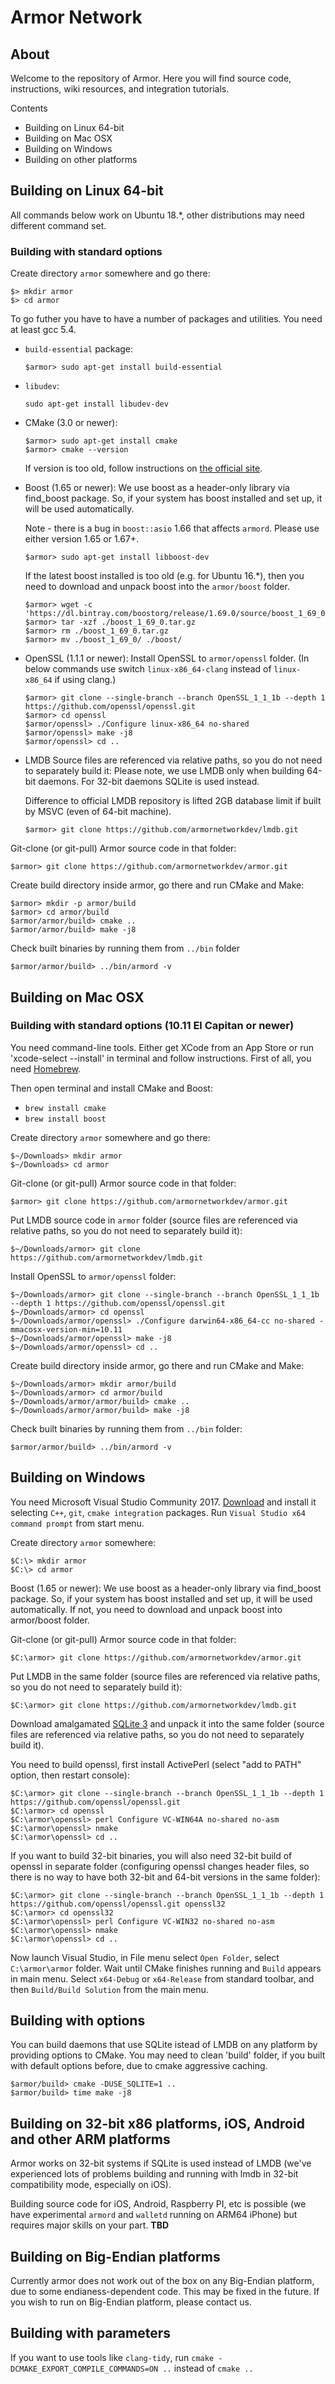 # Armor Network


## About

Welcome to the repository of Armor. Here you will find source code, instructions, wiki resources, and integration tutorials.

Contents
* Building on Linux 64-bit
* Building on Mac OSX
* Building on Windows
* Building on other platforms

## Building on Linux 64-bit

All commands below work on Ubuntu 18.*, other distributions may need different command set.

### Building with standard options

Create directory `armor` somewhere and go there:
```
$> mkdir armor
$> cd armor
```

To go futher you have to have a number of packages and utilities. You need at least gcc 5.4.

* `build-essential` package:
    ```
    $armor> sudo apt-get install build-essential
    ```

* `libudev`:
    ```
    sudo apt-get install libudev-dev
    ```

* CMake (3.0 or newer):
    ```
    $armor> sudo apt-get install cmake
    $armor> cmake --version
    ```
    If version is too old, follow instructions on [the official site](https://cmake.org/download/).

* Boost (1.65 or newer):
    We use boost as a header-only library via find_boost package. So, if your system has boost installed and set up, it will be used automatically.

    Note - there is a bug in `boost::asio` 1.66 that affects `armord`. Please use either version 1.65 or 1.67+.
    ```
    $armor> sudo apt-get install libboost-dev
    ```
    If the latest boost installed is too old (e.g. for Ubuntu 16.*), then you need to download and unpack boost into the `armor/boost` folder.

    ```
    $armor> wget -c 'https://dl.bintray.com/boostorg/release/1.69.0/source/boost_1_69_0.tar.gz'
    $armor> tar -xzf ./boost_1_69_0.tar.gz
    $armor> rm ./boost_1_69_0.tar.gz
    $armor> mv ./boost_1_69_0/ ./boost/
    ```

* OpenSSL (1.1.1 or newer):
    Install OpenSSL to `armor/openssl` folder. (In below commands use switch `linux-x86_64-clang` instead of `linux-x86_64` if using clang.)
    ```
    $armor> git clone --single-branch --branch OpenSSL_1_1_1b --depth 1 https://github.com/openssl/openssl.git
    $armor> cd openssl
    $armor/openssl> ./Configure linux-x86_64 no-shared
    $armor/openssl> make -j8
    $armor/openssl> cd ..
    ```

* LMDB
    Source files are referenced via relative paths, so you do not need to separately build it:
    Please note, we use LMDB only when building 64-bit daemons. For 32-bit daemons SQLite is used instead.

    Difference to official LMDB repository is lifted 2GB database limit if built by MSVC (even of 64-bit machine).
    ```
    $armor> git clone https://github.com/armornetworkdev/lmdb.git

    ```

Git-clone (or git-pull) Armor source code in that folder:
```
$armor> git clone https://github.com/armornetworkdev/armor.git
```

Create build directory inside armor, go there and run CMake and Make:
```
$armor> mkdir -p armor/build
$armor> cd armor/build
$armor/armor/build> cmake ..
$armor/armor/build> make -j8
```

Check built binaries by running them from `../bin` folder
```
$armor/armor/build> ../bin/armord -v
```

## Building on Mac OSX

### Building with standard options (10.11 El Capitan or newer)

You need command-line tools. Either get XCode from an App Store or run 'xcode-select --install' in terminal and follow instructions. First of all, you need [Homebrew](https://brew.sh).

Then open terminal and install CMake and Boost:

* `brew install cmake`
* `brew install boost`

Create directory `armor` somewhere and go there:
```
$~/Downloads> mkdir armor
$~/Downloads> cd armor
```

Git-clone (or git-pull) Armor source code in that folder:
```
$armor> git clone https://github.com/armornetworkdev/armor.git
```

Put LMDB source code in `armor` folder (source files are referenced via relative paths, so you do not need to separately build it):
```
$~/Downloads/armor> git clone https://github.com/armornetworkdev/lmdb.git
```

Install OpenSSL to `armor/openssl` folder:
```
$~/Downloads/armor> git clone --single-branch --branch OpenSSL_1_1_1b --depth 1 https://github.com/openssl/openssl.git
$~/Downloads/armor> cd openssl
$~/Downloads/armor/openssl> ./Configure darwin64-x86_64-cc no-shared -mmacosx-version-min=10.11
$~/Downloads/armor/openssl> make -j8
$~/Downloads/armor/openssl> cd ..
```

Create build directory inside armor, go there and run CMake and Make:
```
$~/Downloads/armor> mkdir armor/build
$~/Downloads/armor> cd armor/build
$~/Downloads/armor/armor/build> cmake ..
$~/Downloads/armor/armor/build> make -j8
```

Check built binaries by running them from `../bin` folder:
```
$armor/armor/build> ../bin/armord -v
```

## Building on Windows

You need Microsoft Visual Studio Community 2017. [Download](https://www.visualstudio.com/vs/) and install it selecting `C++`, `git`, `cmake integration` packages.
Run `Visual Studio x64 command prompt` from start menu.

Create directory `armor` somewhere:
```
$C:\> mkdir armor
$C:\> cd armor
```

Boost (1.65 or newer):
    We use boost as a header-only library via find_boost package. So, if your system has boost installed and set up, it will be used automatically. If not, you need to download and unpack boost into armor/boost folder.

Git-clone (or git-pull) Armor source code in that folder:
```
$C:\armor> git clone https://github.com/armornetworkdev/armor.git
```

Put LMDB in the same folder (source files are referenced via relative paths, so you do not need to separately build it):
```
$C:\armor> git clone https://github.com/armornetworkdev/lmdb.git
```

Download amalgamated [SQLite 3](https://www.sqlite.org/download.html) and unpack it into the same folder (source files are referenced via relative paths, so you do not need to separately build it).

You need to build openssl, first install ActivePerl (select "add to PATH" option, then restart console):
```
$C:\armor> git clone --single-branch --branch OpenSSL_1_1_1b --depth 1 https://github.com/openssl/openssl.git
$C:\armor> cd openssl
$C:\armor\openssl> perl Configure VC-WIN64A no-shared no-asm
$C:\armor\openssl> nmake
$C:\armor\openssl> cd ..
```
If you want to build 32-bit binaries, you will also need 32-bit build of openssl in separate folder (configuring openssl changes header files, so there is no way to have both 32-bit and 64-bit versions in the same folder):
```
$C:\armor> git clone --single-branch --branch OpenSSL_1_1_1b --depth 1 https://github.com/openssl/openssl.git openssl32
$C:\armor> cd openssl32
$C:\armor\openssl> perl Configure VC-WIN32 no-shared no-asm
$C:\armor\openssl> nmake
$C:\armor\openssl> cd ..
```

Now launch Visual Studio, in File menu select `Open Folder`, select `C:\armor\armor` folder.
Wait until CMake finishes running and `Build` appears in main menu.
Select `x64-Debug` or `x64-Release` from standard toolbar, and then `Build/Build Solution` from the main menu.

## Building with options

You can build daemons that use SQLite istead of LMDB on any platform by providing options to CMake.
You may need to clean 'build' folder, if you built with default options before, due to cmake aggressive caching.

```
$armor/build> cmake -DUSE_SQLITE=1 ..
$armor/build> time make -j8
```

## Building on 32-bit x86 platforms, iOS, Android and other ARM platforms

Armor works on 32-bit systems if SQLite is used instead of LMDB (we've experienced lots of problems building and running with lmdb in 32-bit compatibility mode, especially on iOS).

Building source code for iOS, Android, Raspberry PI, etc is possible (we have experimental `armord` and `walletd` running on ARM64 iPhone) but requires major skills on your part. __TBD__

## Building on Big-Endian platforms

Currently armor does not work out of the box on any Big-Endian platform, due to some endianess-dependent code. This may be fixed in the future. If you wish to run on Big-Endian platform, please contact us.

## Building with parameters

If you want to use tools like `clang-tidy`, run `cmake -DCMAKE_EXPORT_COMPILE_COMMANDS=ON ..` instead of `cmake ..`
